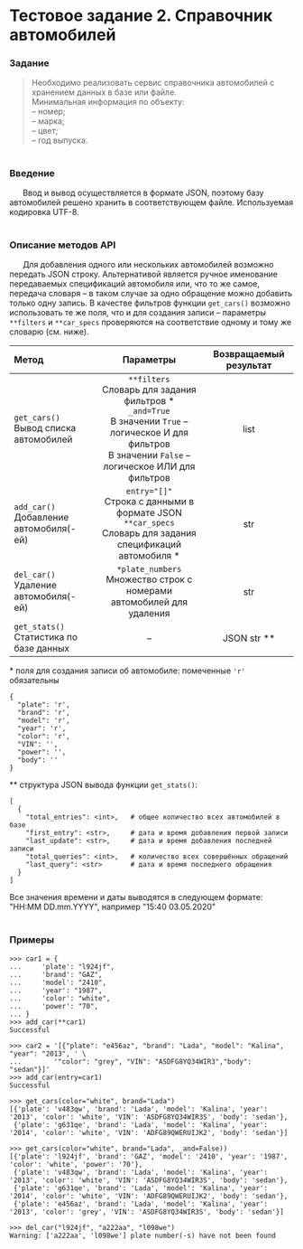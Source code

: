# Тестовое задание 2. Справочник автомобилей
### Задание
>Необходимо реализовать сервис справочника автомобилей с хранением данных в базе или файле.
><br/>Минимальная информация по объекту:<br/> – номер;<br/> – марка;<br/> – цвет;<br/> – год выпуска.
#

### Введение
&nbsp;&nbsp;&nbsp;&nbsp;&nbsp;&nbsp;Ввод и вывод осуществляется в формате JSON, поэтому базу автомобилей решено хранить в соответствующем файле. Используемая кодировка UTF-8. <br/><br/>

### Описание методов API
&nbsp;&nbsp;&nbsp;&nbsp;&nbsp;&nbsp;Для добавления одного или нескольких автомобилей возможно передать JSON строку. Альтернативой является ручное именование передаваемых спецификаций автомобиля или, что то же самое, передача словаря – в таком случае за одно обращение можно добавить только одну запись. В качестве фильтров функции ```get_cars()``` возможно использовать те же поля, что и для создания записи – параметры ```**filters``` и ```**car_specs``` проверяются на соответствие одному и тому же словарю (см. ниже).

| Метод | Параметры | Возвращаемый результат |
| :--- | :---: | :---: |
| ```get_cars()``` <br/> Вывод списка автомобилей | ```**filters```<br/>Словарь для задания фильтров \*<br/>```_and=True```<br/>В значении ```True``` – логическое И для фильтров<br/>В значении ```False``` – логическое ИЛИ для фильтров | list <br/> |
| ```add_car()``` <br/> Добавление автомобиля(-ей) | ```entry="[]"```<br/>Строка с данными в формате JSON<br/>```**car_specs```<br/>Словарь для задания спецификаций автомобиля \* | str <br/> |
| ```del_car()``` <br/> Удаление автомобиля(-ей) | ```*plate_numbers```<br/>Множество строк с номерами автомобилей для удаления | str |
| ```get_stats()``` <br/> Статистика по базе данных |   –   | JSON str \*\* |

\* поля для создания записи об автомобиле: помеченные ```'r'``` обязательны
```
{
  "plate": 'r',
  "brand": 'r',
  "model": 'r',
  "year": 'r',
  "color": 'r',
  "VIN": '',
  "power": '',
  "body": ''
}
```
\*\* структура JSON вывода функции ```get_stats()```:
```
[
  {
    "total_entries": <int>,   # общее количество всех автомобилей в базе
    "first_entry": <str>,     # дата и время добавления первой записи
    "last_update": <str>,     # дата и время добавления последней записи
    "total_queries": <int>,   # количество всех совершённых обращений
    "last_query": <str>       # дата и время последнего обращения
  }
]
```
Все значения времени и даты выводятся в следующем формате: "HH:MM DD.mm.YYYY", например "15:40 03.05.2020"
<br/><br/>

### Примеры
```
>>> car1 = {
...     'plate': "l924jf",
...     'brand': "GAZ",
...     'model': "2410",
...     'year': "1987",
...     'color': "white",
...     'power': "70",
... }
>>> add_car(**car1)
Successful

>>> car2 = '[{"plate": "e456az", "brand": "Lada", "model": "Kalina", "year": "2013", ' \
...        '"color": "grey", "VIN": "ASDFG8YQ34WIR3","body": "sedan"}]'
>>> add_car(entry=car1)
Successful

>>> get_cars(color="white", brand="Lada")
[{'plate': 'v483qw', 'brand': 'Lada', 'model': 'Kalina', 'year': '2013', 'color': 'white', 'VIN': 'ASDFG8YQ34WIR3S', 'body': 'sedan'}, 
 {'plate': 'g631qe', 'brand': 'Lada', 'model': 'Kalina', 'year': '2014', 'color': 'white', 'VIN': 'ADFG89QWERUIJK2', 'body': 'sedan'}]

>>> get_cars(color="white", brand="Lada", _and=False))
[{'plate': 'l924jf', 'brand': 'GAZ', 'model': '2410', 'year': '1987', 'color': 'white', 'power': '70'}, 
 {'plate': 'v483qw', 'brand': 'Lada', 'model': 'Kalina', 'year': '2013', 'color': 'white', 'VIN': 'ASDFG8YQ34WIR3S', 'body': 'sedan'}, 
 {'plate': 'g631qe', 'brand': 'Lada', 'model': 'Kalina', 'year': '2014', 'color': 'white', 'VIN': 'ADFG89QWERUIJK2', 'body': 'sedan'}, 
 {'plate': 'e456az', 'brand': 'Lada', 'model': 'Kalina', 'year': '2013', 'color': 'grey', 'VIN': 'ASDFG8YQ34WIR3S', 'body': 'sedan'}]

>>> del_car("l924jf", "a222aa", "l098we")
Warning: ['a222aa', 'l098we'] plate number(-s) have not been found
```
